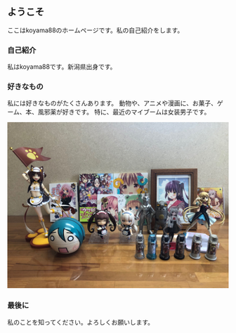 ## ようこそ

ここはkoyama88のホームページです。私の自己紹介をします。

### 自己紹介

私はkoyama88です。新潟県出身です。

### 好きなもの

私には好きなものがたくさんあります。
動物や、アニメや漫画に、お菓子、ゲーム、本、風邪薬が好きです。
特に、最近のマイブームは女装男子です。

![This is an image](IMG_9145.jpeg)



### 最後に

私のことを知ってください。よろしくお願いします。
